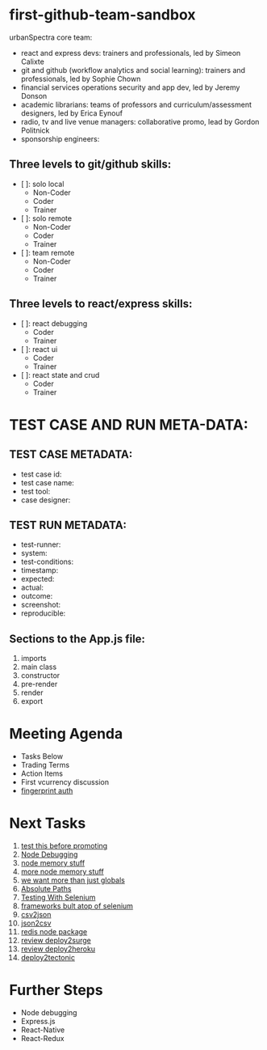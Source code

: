 # first-github-team-sandbox

urbanSpectra core team:
- react and express devs: trainers and professionals, led by Simeon Calixte
- git and github (workflow analytics and social learning):  trainers and professionals, led by Sophie Chown
- financial services operations security and app dev, led by Jeremy Donson
- academic librarians: teams of professors and curriculum/assessment designers, led by Erica Eynouf
- radio, tv and live venue managers: collaborative promo, lead by Gordon Politnick
- sponsorship engineers: 

## Three levels to git/github skills:
- [ ]: solo local
  - Non-Coder
  - Coder
  - Trainer
- [ ]: solo remote
  - Non-Coder
  - Coder
  - Trainer
- [ ]: team remote
  - Non-Coder
  - Coder
  - Trainer

## Three levels to react/express skills:
- [ ]: react debugging
  - Coder
  - Trainer
- [ ]: react ui
  - Coder
  - Trainer
- [ ]: react state and crud
  - Coder
  - Trainer

# TEST CASE AND RUN META-DATA:

## TEST CASE METADATA:
- test case id:
- test case name:
- test tool:
- case designer:

## TEST RUN METADATA:
- test-runner:
- system:
- test-conditions:
- timestamp:
- expected:
- actual:
- outcome:
- screenshot:
- reproducible:

## Sections to the App.js file:

1. imports
2. main class
3. constructor
4. pre-render
5. render
6. export

# Meeting Agenda
* Tasks Below
* Trading Terms
* Action Items
* First vcurrency discussion
* [fingerprint auth](https://www.washingtonpost.com/news/the-switch/wp/2018/01/12/the-tech-to-embed-a-fingerprint-reader-inside-a-screen-arrived-at-ces-but-only-in-a-chinese-phone-for-now/?utm_term=.2da75766911e)

# Next Tasks
1. [test this before promoting](http://xyc.github.io/react-inspector/)
2. [Node Debugging](http://xyc.github.io/react-inspector/)
3. [node memory stuff](https://blog.codeship.com/understanding-garbage-collection-in-node-js/)
4. [more node memory stuff](http://jayconrod.com/posts/55/a-tour-of-v8-garbage-collection)
5. [we want more than just globals](https://stackoverflow.com/questions/31173473/list-all-global-variables-in-node-js)
6. [Absolute Paths](https://spin.atomicobject.com/2017/10/07/absolute-paths-javascript/)
7. [Testing With Selenium](https://christopher.su/2015/selenium-chromedriver-ubuntu/)
8. [frameworks bult atop of selenium](http://galenframework.com/docs/about/)
9. [csv2json](https://www.npmjs.com/package/csv2json)
10. [json2csv](https://www.npmjs.com/package/json2json)
11. [redis node package](https://redislabs.com/lp/node-js-redis/)
12. [review deploy2surge](http://surge.sh)
13. [review deploy2heroku](http://www.heroku.com)
14. [deploy2tectonic](http://www.tectonic.com)


# Further Steps
* Node debugging
* Express.js
* React-Native
* React-Redux
